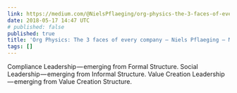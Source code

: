 ```yaml
---
link: https://medium.com/@NielsPflaeging/org-physics-the-3-faces-of-every-company-df16025f65f8
date: 2018-05-17 14:47 UTC
# published: false
published: true
title: 'Org Physics: The 3 faces of every company – Niels Pflaeging – Medium'
tags: []
---
```


Compliance Leadership — emerging from Formal Structure.
Social Leadership — emerging from Informal Structure.
Value Creation Leadership — emerging from Value Creation Structure.
